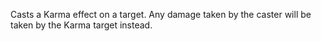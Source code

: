 Casts a Karma effect on a target. Any damage taken by  the caster will be taken by the Karma target instead.